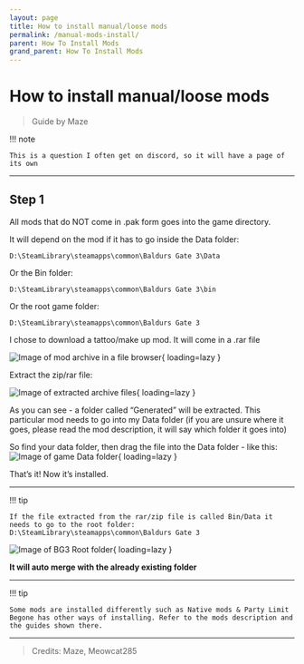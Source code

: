 ```yaml
---
layout: page
title: How to install manual/loose mods
permalink: /manual-mods-install/
parent: How To Install Mods
grand_parent: How To Install Mods
---
```


# How to install manual/loose mods

> Guide by Maze

!!! note
    
    This is a question I often get on discord, so it will have a page of its own 

---

## Step 1


All mods that do NOT come in .pak form goes into the game directory. 

It will depend on the mod if it has to go inside the Data folder:

`D:\SteamLibrary\steamapps\common\Baldurs Gate 3\Data`

Or the Bin folder:

`D:\SteamLibrary\steamapps\common\Baldurs Gate 3\bin`

Or the root game folder:

`D:\SteamLibrary\steamapps\common\Baldurs Gate 3`

I chose to download a tattoo/make up mod. It will come in a .rar file

![Image of mod archive in a file browser](/assets/mods-install/image1.png){ loading=lazy }

Extract the zip/rar file:

![Image of extracted archive files](/assets/mods-install/image26.png){ loading=lazy }

As you can see - a folder called “Generated” will be extracted. This particular mod needs to go into my Data folder (if you are unsure where it goes, please read the mod description, it will say which folder it goes into)

So find your data folder, then drag the file into the Data folder - like this:
![Image of game Data folder](/assets/mods-install/image32.png){ loading=lazy }

That’s it! Now it’s installed.

---

!!! tip
    
    If the file extracted from the rar/zip file is called Bin/Data it needs to go to the root folder: D:\SteamLibrary\steamapps\common\Baldurs Gate 3

![Image of BG3 Root folder](/assets/mods-install/image8.png){ loading=lazy }

**It will auto merge with the already existing folder**

---

!!! tip

    Some mods are installed differently such as Native mods & Party Limit Begone has other ways of installing. Refer to the mods description and the guides shown there.

---

> Credits: Maze, Meowcat285